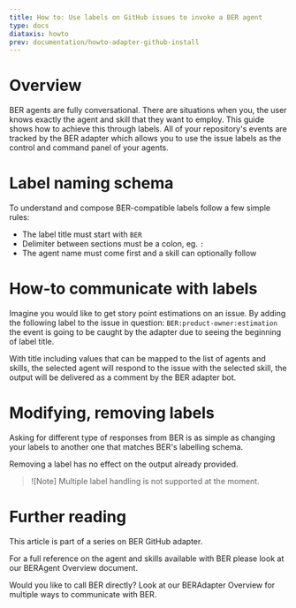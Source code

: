 ```yaml
---
title: How to: Use labels on GitHub issues to invoke a BER agent
type: docs
diataxis: howto
prev: documentation/howto-adapter-github-install
---
```


# Overview
BER agents are fully conversational. There are situations when you, the user knows exactly the agent and skill that they want to employ. This guide shows how to achieve this through labels. All of your repository's events are tracked by the BER adapter  which allows you to use the issue labels as the control and command panel of your agents.


# Label naming schema
To understand and compose BER-compatible labels follow a few simple rules:
 - The label title must start with `BER`
 - Delimiter between sections must be a colon, eg. `:`
 - The agent name must come first and a skill can optionally follow

# How-to communicate with labels
Imagine you would like to get story point estimations on an issue. By adding the following label to the issue in question: `BER:product-owner:estimation` the event is going to be caught by the adapter due to seeing the beginning of label title. 

With title including values that can be mapped to the list of agents and skills, the selected agent will respond to the issue with the selected skill, the output will be delivered as a comment by the BER adapter bot.

# Modifying, removing labels
Asking for different type of responses from BER is as simple as changing your labels to another one that matches BER's labelling schema. 

Removing a label has no effect on the output already provided.

> ![Note]
> Multiple label handling is not supported at the moment. 

# Further reading
This article is part of a series on BER GitHub adapter.

For a full reference on the agent and skills available with BER please look at our BERAgent Overview document.

Would you like to call BER directly? Look at our BERAdapter Overview for multiple ways to communicate with BER.
